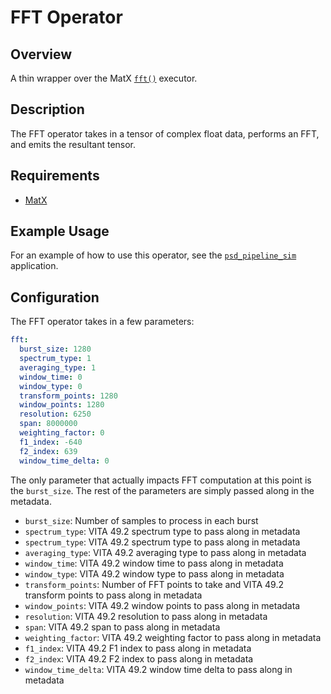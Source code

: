 <!--
SPDX-FileCopyrightText: 2024 Valley Tech Systems, Inc.

SPDX-License-Identifier: Apache-2.0
-->
# FFT Operator

## Overview

A thin wrapper over the MatX [`fft()`](https://nvidia.github.io/MatX/api/dft/fft/fft.html)
executor.

## Description

The FFT operator takes in a tensor of complex float data, performs an FFT,
and emits the resultant tensor.

## Requirements

- [MatX](https://github.com/NVIDIA/MatX)

## Example Usage

For an example of how to use this operator, see the
[`psd_pipeline_sim`](../../applications/psd_pipeline_sim) application.

## Configuration

The FFT operator takes in a few parameters:

```yaml
fft:
  burst_size: 1280
  spectrum_type: 1
  averaging_type: 1
  window_time: 0
  window_type: 0
  transform_points: 1280
  window_points: 1280
  resolution: 6250
  span: 8000000
  weighting_factor: 0
  f1_index: -640
  f2_index: 639
  window_time_delta: 0
```

The only parameter that actually impacts FFT computation at this point
is the `burst_size`. The rest of the parameters are simply passed along
in the metadata.

- `burst_size`: Number of samples to process in each burst
- `spectrum_type`: VITA 49.2 spectrum type to pass along in metadata
- `spectrum_type`: VITA 49.2 spectrum type to pass along in metadata
- `averaging_type`: VITA 49.2 averaging type to pass along in metadata
- `window_time`: VITA 49.2 window time to pass along in metadata
- `window_type`: VITA 49.2 window type to pass along in metadata
- `transform_points`: Number of FFT points to take and VITA 49.2 transform points to pass along in metadata
- `window_points`: VITA 49.2 window points to pass along in metadata
- `resolution`: VITA 49.2 resolution to pass along in metadata
- `span`: VITA 49.2 span to pass along in metadata
- `weighting_factor`: VITA 49.2 weighting factor to pass along in metadata
- `f1_index`: VITA 49.2 F1 index to pass along in metadata
- `f2_index`: VITA 49.2 F2 index to pass along in metadata
- `window_time_delta`: VITA 49.2 window time delta to pass along in metadata
